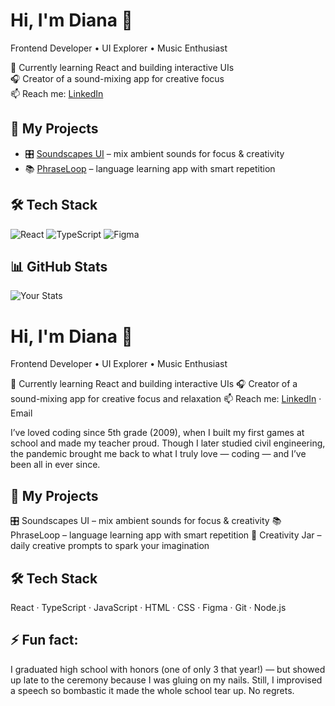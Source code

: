 # Hi, I'm Diana 👋  
Frontend Developer • UI Explorer • Music Enthusiast

🌱 Currently learning React and building interactive UIs  
🎧 Creator of a sound-mixing app for creative focus  
📫 Reach me: [LinkedIn](https://www.linkedin.com/in/diana-shagiakhmetova/)

## 🚀 My Projects
- 🎛️ [Soundscapes UI](https://github.com/yourusername/soundscapes) – mix ambient sounds for focus & creativity
- 📚 [PhraseLoop](https://github.com/yourusername/phraseloop) – language learning app with smart repetition

## 🛠️ Tech Stack
![React](https://img.shields.io/badge/React-61DAFB?logo=react&style=for-the-badge)
![TypeScript](https://img.shields.io/badge/TypeScript-3178C6?logo=typescript&style=for-the-badge)
![Figma](https://img.shields.io/badge/Figma-F24E1E?logo=figma&style=for-the-badge)

## 📊 GitHub Stats
![Your Stats](https://github-readme-stats.vercel.app/api?username=yourusername&show_icons=true&theme=dracula)


# Hi, I'm Diana 👋  
Frontend Developer • UI Explorer • Music Enthusiast


🌱 Currently learning React and building interactive UIs
🎧 Creator of a sound-mixing app for creative focus and relaxation
📫 Reach me: [LinkedIn](https://www.linkedin.com/in/diana-shagiakhmetova/) · Email

I’ve loved coding since 5th grade (2009), when I built my first games at school and made my teacher proud. Though I later studied civil engineering, the pandemic brought me back to what I truly love — coding — and I’ve been all in ever since.
## 🚀 My Projects
🎛️ Soundscapes UI – mix ambient sounds for focus & creativity
📚 PhraseLoop – language learning app with smart repetition
🎨 Creativity Jar – daily creative prompts to spark your imagination
## 🛠️ Tech Stack
React · TypeScript · JavaScript · HTML · CSS · Figma · Git · Node.js
## ⚡ Fun fact: 
I graduated high school with honors (one of only 3 that year!) — but showed up late to the ceremony because I was gluing on my nails. Still, I improvised a speech so bombastic it made the whole school tear up. No regrets.
